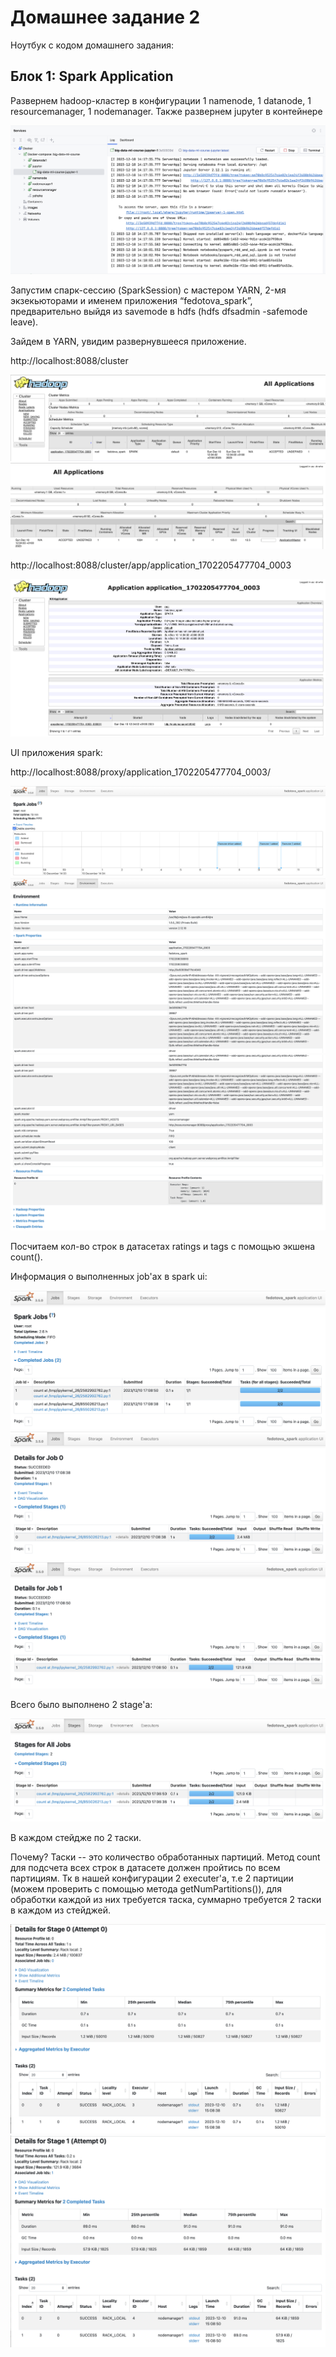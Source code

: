 # Домашнее задание 2

Ноутбук с кодом домашнего задания:

## Блок 1: Spark Application

Развернем hadoop-кластер в конфигурации 1 namenode, 1 datanode, 1 resourcemanager, 1 nodemanager. Также развернем
jupyter в контейнере

<img src="block-1/screenshots/1-hadoop-cluster.png">

Запустим спарк-сессию (SparkSession) с мастером YARN, 2-мя экзекьюторами и именем приложения “fedotova_spark”,
предварительно выйдя из savemode в hdfs (hdfs dfsadmin -safemode leave).

Зайдем в YARN, увидим развернувшееся приложение.

http://localhost:8088/cluster

<img src="block-1/screenshots/2-yarn-app-1.png">
<img src="block-1/screenshots/2-yarn-app-2.png">

http://localhost:8088/cluster/app/application_1702205477704_0003

<img src="block-1/screenshots/2-yarn-app-3.png">

UI приложения spark:

http://localhost:8088/proxy/application_1702205477704_0003/

<img src="block-1/screenshots/3-ui-app-spark-1.png">
<img src="block-1/screenshots/3-ui-app-spark-2.png">
<img src="block-1/screenshots/3-ui-app-spark-3.png">

Посчитаем кол-во строк в датасетах ratings и tags с помощью экшена count().

Информация о выполненных job'ах в spark ui:

<img src="block-1/screenshots/4-jobs.png">
<img src="block-1/screenshots/4-job-1.png">
<img src="block-1/screenshots/4-job-2.png">

Всего было выполнено 2 stage'а:

<img src="block-1/screenshots/4-stages.png">

В каждом стейдже по 2 таски.

Почему? Таски -- это количество обработанных партиций. Метод count для подсчета всех строк
в датасете должен пройтись по всем партициям. Тк в нашей конфигурации 2 executer'а, т.е 2 партиции (можем проверить с
помощью метода getNumPartitions()), для обработки каждой из них требуется таска, суммарно требуется 2 таски в каждом
из стейджей.

<img src="block-1/screenshots/4-tasks-1.png">
<img src="block-1/screenshots/4-tasks-2.png">

